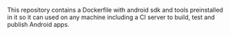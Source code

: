 This repository contains a Dockerfile with android sdk and tools preinstalled in it so it can used on any machine including a CI server to build, test and publish Android apps.
